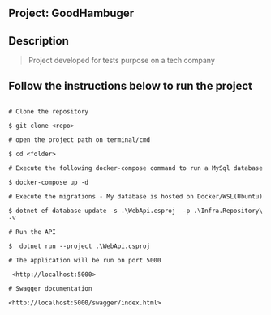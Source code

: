 ## Project: GoodHambuger
 
## Description
 
>Project developed for tests purpose on a tech company
 
## Follow the instructions below to run the project

```console
 
# Clone the repository
 
$ git clone <repo>
 
# open the project path on terminal/cmd
 
$ cd <folder>

# Execute the following docker-compose command to run a MySql database
 
$ docker-compose up -d
  
# Execute the migrations - My database is hosted on Docker/WSL(Ubuntu)

$ dotnet ef database update -s .\WebApi.csproj  -p .\Infra.Repository\ -v
 
# Run the API 
 
$  dotnet run --project .\WebApi.csproj
 
# The application will be run on port 5000
 
 <http://localhost:5000>
 
# Swagger documentation
 
<http://localhost:5000/swagger/index.html>
